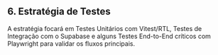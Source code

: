 ## **6\. Estratégia de Testes**

A estratégia focará em Testes Unitários com Vitest/RTL, Testes de Integração com o Supabase e alguns Testes End-to-End críticos com Playwright para validar os fluxos principais.